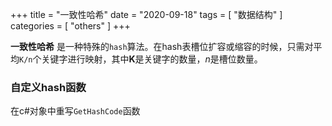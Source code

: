 +++
title = "一致性哈希"
date = "2020-09-18"
tags = [ "数据结构" ]
categories = [ "others" ]
+++

**一致性哈希** 是一种特殊的`hash`算法。在hash表槽位扩容或缩容的时候，只需对平均`K/n`个关键字进行映射，其中**K**是关键字的数量，*n*是槽位数量。
<!--more-->

### 自定义hash函数
在c#对象中重写`GetHashCode`函数
```c#

```


